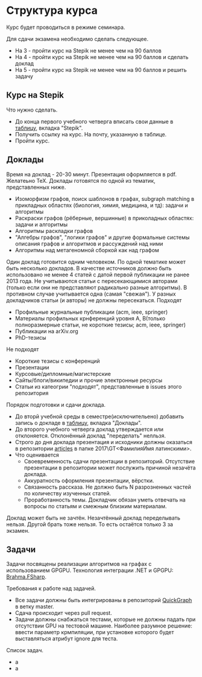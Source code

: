 # Структура курса

Курс будет проводиться в режиме семинара.

Для сдачи экзамена необходимо сделать следующее.
* На 3 - пройти курс на Stepik не менее чем на 90 баллов
* На 4 - пройти курс на Stepik не менее чем на 90 баллов и сделать доклад
* На 5 - пройти курс на Stepik не менее чем на 90 баллов и решить задачу

## Курс на Stepik
Что нужно сделать.
- До конца первого учебного четверга вписать свои данные в [таблицу](https://docs.google.com/spreadsheets/d/1v2PRt-jJpSRY0LzwJS9pCvFAXglChCwrVopyc4DBclo/edit?usp=sharing), вкладка "Stepik". 
- Получить ссылку на курс. На почту, указанную в таблице.
- Пройти курс.

## Доклады
Время на доклад - 20-30 минут. Презентация оформляется в pdf. Желатеьно TeX.
Доклады готовятся по одной из тематик, представленных ниже.
* Изоморфизм графов, поиск шаблонов в графах, subgraph matching в прикладных областях (биология, химия, медицина, и тд): задачи и алгоритмы
* Раскраски графов (рёберные, вершинные) в приколадных областях: задачи и алгоритмы
* Алгоритмы раскладки графов
* "Алгебры графов", "логики графов" и другие формальные системы описания графов и алгоритмов и рассуждений над ними
* Алгоритмы над метагеномной сборкой как над графом

Один доклад готовится одним человеком. По одной тематике может быть несколько докладов.
В качестве источников должно быть использовано не менее 4 статей с датой первой публикации не ранее 2013 года. Не учитываются статьи с пересекающимися авторами (только если они не представляют радикально разные алгоритмы). В противном случае учитывается одна (самая "свежая"). У разных докладчиков статьи (и авторы) не должны пересекаться.
Подходят
* Профильные журнальные публикации (acm, ieee, springer)
* Материалы профильных крнференций уровня A, B(только полноразмерные статьи, не короткие тезисы; acm, ieee, springer)
* Публикации на arXiv.org
* PhD-тезисы

Не подходят
* Короткие тезисы с конференций
* Презентации
* Курсовые/дипломные/магистерские
* Сайты/блоги/википедии и прочие электронные ресурсы
* Статьи из катеогрии "подходят", представленные в issues этого репозитория

Порядок подготовки и сдачи доклада.
- До вторй учебной среды в семестре(исключительено) добавить запись о докладе в [таблицу](https://docs.google.com/spreadsheets/d/1v2PRt-jJpSRY0LzwJS9pCvFAXglChCwrVopyc4DBclo/edit?usp=sharing), вкладка "Доклады". 
- До второго учебного четверга доклад утверждается или отклоняется. Отклонённый доклад "переделать" нелльзя.
- Строго до дня доклада презентация и исходники должны оказаться в репозитории [articles](https://github.com/YaccConstructor/articles) в папке 2017\GT\<ФамилияИмя латинскими>.
- Что оценивается
  - Своевременность сдачи презентации в репозиторий. Отсутствие презентации в репозитории может послужить причиной незачёта доклада.
  - Аккуратность оформления презентации, вёрстки.
  - Связанность рассказа. Не должно быть N разрозненных частей по количеству изученных статей.
  - Проработанность темы. Докладчик обязан уметь отвечать на вопросы по статьям и смежным близким материалам.

Доклад может быть не зачтён. Незачтённый доклад переделывать нельзя. Другой брать тоже нельзя. То есть остаётся только 3 за экзамен.

## Задачи
Задачи посвящены реализации алгоритмов на графах с использованием GPGPU. Технология интеграции .NET и GPGPU: [Brahma.FSharp](https://www.nuget.org/packages/Brahma.FSharp/).

Требования к работе над задачей.
- Все задачи должны быть интегрированы в репозиторий [QuickGraph](https://github.com/YaccConstructor/QuickGraph) в ветку master.
- Сдача происходит через pull request.
- Задачи должны снабжаться тестами, которые не должны падать при отсутствии GPU на тестовой машине. Наиболее разумное решение: ввести параметр крмпиляции, при установке которого будет выставляться атрибут ignore для теста.

Список задач.
- а 
- а